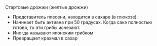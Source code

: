 Стартовые дрожжи (желтые дрожжи)
- Представитель плесени, находится в сахаре (в глюкозе). 
- Начинает быть активна при 50 градусах. Когда сакэ полностью готово, то эти грибы исчезают.
- Иногда называют японским грибком
- Превращает крахмал в сахар
